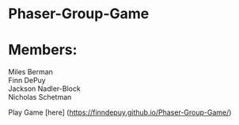 # Phaser-Group-Game

# Members: <br/>
Miles Berman  
Finn DePuy  
Jackson Nadler-Block  
Nicholas Schetman  
  
Play Game [here] (https://finndepuy.github.io/Phaser-Group-Game/)

